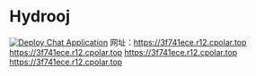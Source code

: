# Hydrooj
[![Deploy Chat Application](https://github.com/zjx-kimi/Hydrooj/actions/workflows/deploy.yml/badge.svg)](https://github.com/zjx-kimi/Hydrooj/actions/workflows/deploy.yml)
网址：https://3f741ece.r12.cpolar.top
https://3f741ece.r12.cpolar.top
https://3f741ece.r12.cpolar.top
https://3f741ece.r12.cpolar.top
